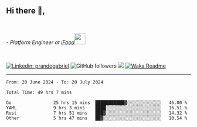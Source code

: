 <h2>Hi there  👋,</h2> </br>

<p><em>- Platform Engineer at <a href="https://www.ifood.com.br/">iFood</a><img src="https://media.giphy.com/media/WUlplcMpOCEmTGBtBW/giphy.gif" width="30"> 
</em></p></br>


[![Linkedin: prandogabriel](https://img.shields.io/badge/-prandogabriel-blue?style=flat-square&logo=Linkedin&logoColor=white&link=https://www.linkedin.com/in/prandogabriel/)](https://www.linkedin.com/in/prandogabriel)
![GitHub followers](https://img.shields.io/github/followers/prandogabriel?label=Follow&style=social)
![](https://visitor-badge.glitch.me/badge?page_id=prandogabriel.prandogabriel)
[![Waka Readme](https://github.com/prandogabriel/prandogabriel/actions/workflows/update-stats.yml.yml/badge.svg)](https://github.com/prandogabriel/prandogabriel/actions/workflows/update-stats.yml.yml)

---

<!--START_SECTION:waka-->

```golang
From: 20 June 2024 - To: 20 July 2024

Total Time: 49 hrs 7 mins

Go                25 hrs 15 mins  ███████████▓░░░░░░░░░░░░░   46.00 %
YAML              9 hrs 3 mins    ████░░░░░░░░░░░░░░░░░░░░░   16.51 %
Rust              7 hrs 51 mins   ███▓░░░░░░░░░░░░░░░░░░░░░   14.32 %
Other             5 hrs 47 mins   ██▓░░░░░░░░░░░░░░░░░░░░░░   10.54 %
```

<!--END_SECTION:waka-->
